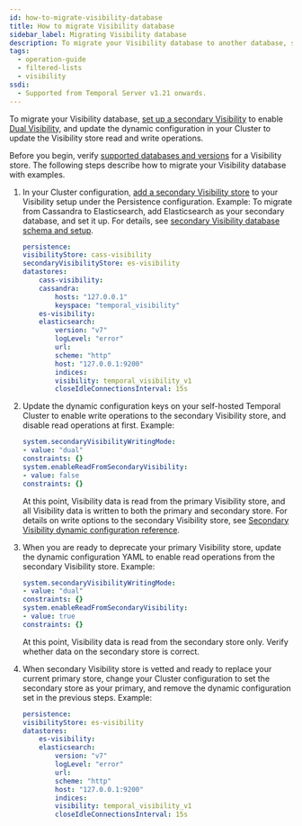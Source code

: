 ```yaml
---
id: how-to-migrate-visibility-database
title: How to migrate Visibility database
sidebar_label: Migrating Visibility database
description: To migrate your Visibility database to another database, set up a secondary Visibility to enable Dual Visibility, and update the dynamic configuration in your Cluster to update the Visibility store read and write operations.
tags:
  - operation-guide
  - filtered-lists
  - visibility
ssdi:
  - Supported from Temporal Server v1.21 onwards.
---
```


To migrate your Visibility database, [set up a secondary Visibility](/cluster-deployment-guide#set-up-secondary-visibility) to enable [Dual Visibility](/concepts/what-is-dual-visibility), and update the dynamic configuration in your Cluster to update the Visibility store read and write operations.

Before you begin, verify [supported databases and versions](/cluster-deployment-guide#supported-databases) for a Visibility store.
The following steps describe how to migrate your Visibility database with examples.

1. In your Cluster configuration, [add a secondary Visibility store](/references/configuration#secondaryvisibilitystore) to your Visibility setup under the Persistence configuration.
   Example: To migrate from Cassandra to Elasticsearch, add Elasticsearch as your secondary database, and set it up. For details, see [secondary Visibility database schema and setup](/cluster-deployment-guide#set-up-secondary-visibility).

   ```yaml
   persistence:
   visibilityStore: cass-visibility
   secondaryVisibilityStore: es-visibility
   datastores:
       cass-visibility:
       cassandra:
           hosts: "127.0.0.1"
           keyspace: "temporal_visibility"
       es-visibility:
       elasticsearch:
           version: "v7"
           logLevel: "error"
           url:
           scheme: "http"
           host: "127.0.0.1:9200"
           indices:
           visibility: temporal_visibility_v1
           closeIdleConnectionsInterval: 15s
   ```

2. Update the dynamic configuration keys on your self-hosted Temporal Cluster to enable write operations to the secondary Visibility store, and disable read operations at first.
   Example:
   ```yaml
   system.secondaryVisibilityWritingMode:
   - value: "dual"
   constraints: {}
   system.enableReadFromSecondaryVisibility:
   - value: false
   constraints: {}
   ```
   At this point, Visibility data is read from the primary Visibility store, and all Visibility data is written to both the primary and secondary store.
   For details on write options to the secondary Visibility store, see [Secondary Visibility dynamic configuration reference](/references/dynamic-configuration#secondary-visibility-settings).

3. When you are ready to deprecate your primary Visibility store, update the dynamic configuration YAML to enable read operations from the secondary Visibility store.
   Example:
   ```yaml
   system.secondaryVisibilityWritingMode:
   - value: "dual"
   constraints: {}
   system.enableReadFromSecondaryVisibility:
   - value: true
   constraints: {}
   ```
   At this point, Visibility data is read from the secondary store only. Verify whether data on the secondary store is correct.

4. When secondary Visibility store is vetted and ready to replace your current primary store, change your Cluster configuration to set the secondary store as your primary, and remove the dynamic configuration set in the previous steps.
   Example:
   ```yaml
   persistence:
   visibilityStore: es-visibility
   datastores:
       es-visibility:
       elasticsearch:
           version: "v7"
           logLevel: "error"
           url:
           scheme: "http"
           host: "127.0.0.1:9200"
           indices:
           visibility: temporal_visibility_v1
           closeIdleConnectionsInterval: 15s
   ```
